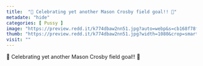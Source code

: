 ```yaml
---
title:  "🏈 Celebrating yet another Mason Crosby field goal!! 🏈"
metadate: "hide"
categories: [ Pussy ]
image: "https://preview.redd.it/k774dbaw2nn51.jpg?auto=webp&s=cb168f78f87f011b5b627d994badf2aa0e6773b1"
thumb: "https://preview.redd.it/k774dbaw2nn51.jpg?width=1080&crop=smart&auto=webp&s=68e49e51c63102c944243d20b1bed280739990de"
visit: ""
---
```

🏈 Celebrating yet another Mason Crosby field goal!! 🏈
